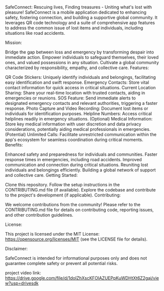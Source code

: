 SafeConnect: Rescuing lives, Finding treasures - Uniting what's lost with pleasure! SafeConnect is a mobile application dedicated to enhancing safety, fostering connection, and building a supportive global community. It leverages QR code technology and a suite of comprehensive app features to address the common issue of lost items and individuals, including situations like road accidents.

Mission:

Bridge the gap between loss and emergency by transforming despair into immediate action. Empower individuals to safeguard themselves, their loved ones, and valued possessions in any situation. Cultivate a global community characterized by responsibility, empathy, and collective care. Features:

QR Code Stickers: Uniquely identify individuals and belongings, facilitating easy identification and swift response. Emergency Contacts: Store vital contact information for quick access in critical situations. Current Location Sharing: Share your real-time location with trusted contacts, aiding in emergencies or reunions. SOS Feature: Send immediate alerts to designated emergency contacts and relevant authorities, triggering a faster response. Photo Capture and Video Recording: Document lost items or individuals for identification purposes. Helpline Numbers: Access critical helplines readily in emergency situations. (Optional) Medical Information: Store key medical information with user discretion and data privacy considerations, potentially aiding medical professionals in emergencies. (Potential) Unlimited Calls: Facilitate unrestricted communication within the app's ecosystem for seamless coordination during critical moments. Benefits:

Enhanced safety and preparedness for individuals and communities. Faster response times in emergencies, including road accidents. Improved communication and connection during critical situations. Reuniting lost individuals and belongings efficiently. Building a global network of support and collective care. Getting Started:

Clone this repository. Follow the setup instructions in the CONTRIBUTING.md file (if available). Explore the codebase and contribute to the project's development (if applicable). Contributing:

We welcome contributions from the community! Please refer to the CONTRIBUTING.md file for details on contributing code, reporting issues, and other contribution guidelines.

License:

This project is licensed under the MIT License: https://opensource.org/licenses/MIT (see the LICENSE file for details).

Disclaimer:

SafeConnect is intended for informational purposes only and does not guarantee complete safety or prevent all potential risks.

project video link: https://drive.google.com/file/d/1doIZhXscKFOlAZUEPpKuWDHtXt6Z2gaj/view?usp=drivesdk